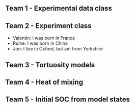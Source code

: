 ## Team 1 - Experimental data class

## Team 2 - Experiment class

- Valentin: I was born in France
- Ruihe: I was born in China
- Jon: I live in Oxford, but am from Yorkshire

## Team 3 - Tortuosity models

## Team 4 - Heat of mixing

## Team 5 - Initial SOC from model states

